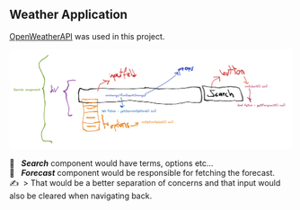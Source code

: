 ## Weather Application

[OpenWeatherAPI](https://openweathermap.org/api) was used in this project.

![Screenshot](screenshot.png)

🌱 &nbsp; **_Search_** component would have terms, options etc...
<br />
🌱 &nbsp; **_Forecast_** component would be responsible for fetching the forecast.
<br />
✍️ &nbsp;> That would be a better separation of concerns and that input would also be cleared when navigating back.
